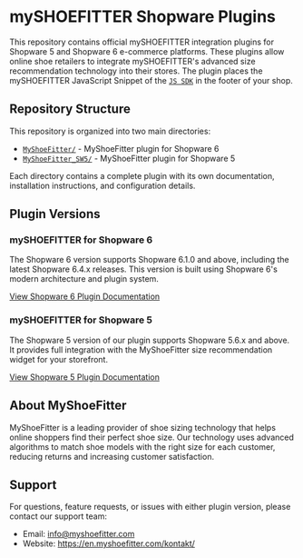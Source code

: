 # mySHOEFITTER Shopware Plugins

This repository contains official mySHOEFITTER integration plugins for Shopware 5 and Shopware 6 e-commerce platforms. These plugins allow online shoe retailers to integrate mySHOEFITTER's advanced size recommendation technology into their stores.
The plugin places the mySHOEFITTER JavaScript Snippet of the [`JS SDK`](https://github.com/myshoefitter/js-sdk) in the footer of your shop.

## Repository Structure

This repository is organized into two main directories:

- [`MyShoeFitter/`](./MyShoeFitter) - MyShoeFitter plugin for Shopware 6
- [`MyShoeFitter_SW5/`](./MyShoeFitter_SW5) - MyShoeFitter plugin for Shopware 5

Each directory contains a complete plugin with its own documentation, installation instructions, and configuration details.

## Plugin Versions

### mySHOEFITTER for Shopware 6

The Shopware 6 version supports Shopware 6.1.0 and above, including the latest Shopware 6.4.x releases. This version is built using Shopware 6's modern architecture and plugin system.

[View Shopware 6 Plugin Documentation](./MyShoeFitter/README.md)

### mySHOEFITTER for Shopware 5

The Shopware 5 version of our plugin supports Shopware 5.6.x and above. It provides full integration with the MyShoeFitter size recommendation widget for your storefront.

[View Shopware 5 Plugin Documentation](./MyShoeFitter_SW5/README.md)

## About MyShoeFitter

MyShoeFitter is a leading provider of shoe sizing technology that helps online shoppers find their perfect shoe size. Our technology uses advanced algorithms to match shoe models with the right size for each customer, reducing returns and increasing customer satisfaction.

## Support

For questions, feature requests, or issues with either plugin version, please contact our support team:

- Email: info@myshoefitter.com
- Website: https://en.myshoefitter.com/kontakt/
